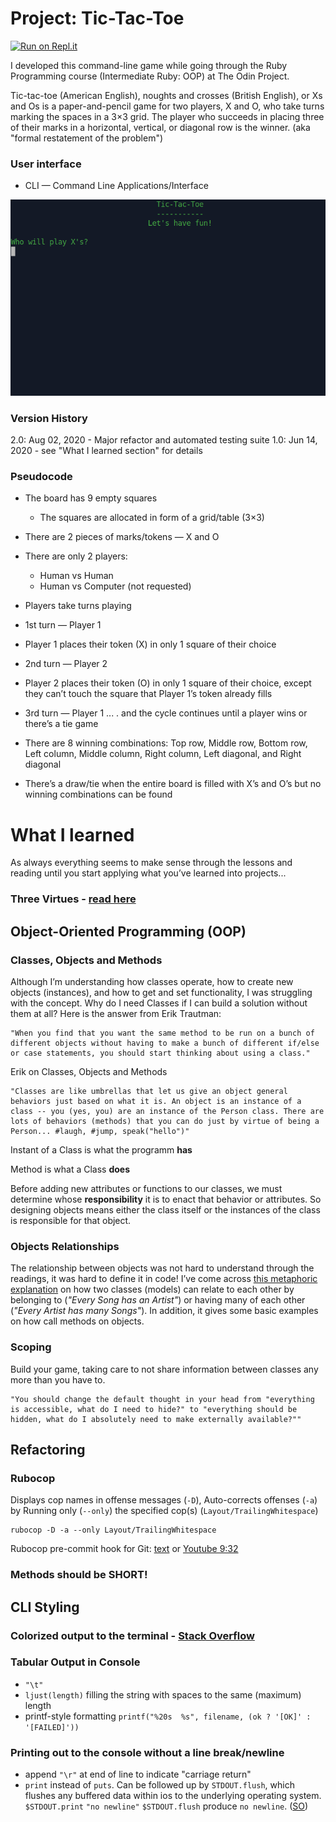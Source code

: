 # Project: Tic-Tac-Toe

[![Run on Repl.it](https://repl.it/badge/github/Pandenok/tic_tac_toe)](http://tic_tac_toe.pandenok.repl.run/)

I developed this command-line game while going through the Ruby Programming course (Intermediate Ruby: OOP) at The Odin Project.

Tic-tac-toe (American English), noughts and crosses (British English), or Xs and Os is a paper-and-pencil game for two players, X and O, who take turns marking the spaces in a 3×3 grid. The player who succeeds in placing three of their marks in a horizontal, vertical, or diagonal row is the winner. (aka "formal restatement of the problem")

### User interface

- CLI — Command Line Applications/Interface

![Tic-Tac_Toe in action](img/tic-tac-toe.gif)

### Version History

2.0: Aug 02, 2020 - Major refactor and automated testing suite
1.0: Jun 14, 2020 - see "What I learned section" for details

### Pseudocode

- The board has 9 empty squares
    -  The squares are allocated in form of a grid/table (3×3)
- There are 2 pieces of marks/tokens — X and O
- There are only 2 players: 
    - Human vs Human
    - Human vs Computer (not requested)

- Players take turns playing
- 1st turn — Player 1
- Player 1 places their token (X) in only 1 square of their choice
- 2nd turn — Player 2
- Player 2 places their token (O) in only 1 square of their choice, except they can’t touch the square that Player 1’s token already fills
- 3rd turn — Player 1 ... . and the cycle continues until a player wins or there’s a tie game
- There are 8 winning combinations: Top row, Middle row, Bottom row, Left column, Middle column, Right column, Left diagonal, and Right diagonal
- There’s a draw/tie when the entire board is filled with X’s and O’s but no winning combinations can be found

# What I learned

As always everything seems to make sense through the lessons and reading until you start applying what you’ve learned into projects... 

### Three Virtues - [read here](http://threevirtues.com/)

## Object-Oriented Programming (OOP)

### Classes, Objects and Methods

Although I’m understanding how classes operate, how to create new objects (instances), and how to get and set functionality, I was struggling with the concept. Why do I need Classes if I can build a solution without them at all? Here is the answer from Erik Trautman: 
```text
"When you find that you want the same method to be run on a bunch of different objects without having to make a bunch of different if/else or case statements, you should start thinking about using a class."
```
Erik on Classes, Objects and Methods
```text
"Classes are like umbrellas that let us give an object general behaviors just based on what it is. An object is an instance of a class -- you (yes, you) are an instance of the Person class. There are lots of behaviors (methods) that you can do just by virtue of being a Person... #laugh, #jump, speak("hello")"
```

Instant of a Class is what the programm **has**

Method is what a Class **does**

Before adding new attributes or functions to our classes, we must determine whose **responsibility** it is to enact that behavior or attributes. So designing objects means either the class itself or the instances of the class is responsible for that object.

### Objects Relationships

The relationship between objects was not hard to understand through the readings, it was hard to define it in code! I’ve come across [this metaphoric explanation](https://medium.com/@christine_tran/oop-pt-3-object-relationships-46e940e4ce95) on how two classes (models) can relate to each other by belonging to (*"Every Song has an Artist"*) or having many of each other (*"Every Artist has many Songs"*). In addition, it gives some basic examples on how call methods on objects.

### Scoping

Build your game, taking care to not share information between classes any more than you have to.
```text
"You should change the default thought in your head from "everything is accessible, what do I need to hide?" to "everything should be hidden, what do I absolutely need to make externally available?""
```
## Refactoring

### Rubocop

Displays cop names in offense messages (`-D`), Auto-corrects offenses (`-a`) by Running only (`--only`) the specified cop(s) (`Layout/TrailingWhitespace`)
```
rubocop -D -a --only Layout/TrailingWhitespace
```
Rubocop pre-commit hook for Git: [text](https://devsimple.ru/posts/rubocop/) or [Youtube 9:32](https://www.youtube.com/watch?v=wtPkDjkMqz4)
### Methods should be SHORT!

## CLI Styling

### Colorized output to the terminal - [Stack Overflow](https://stackoverflow.com/questions/1489183/colorized-ruby-output-to-the-terminal)

### Tabular Output in Console

- `"\t"`
- `ljust(length)` filling the string with spaces to the same (maximum) length
- printf-style formatting 
`printf("%20s  %s", filename, (ok ? '[OK]' : '[FAILED]'))` 

### Printing out to the console without a line break/newline

- append `"\r"` at end of line to indicate "carriage return"
- `print` instead of `puts`. Can be followed up by `STDOUT.flush`, which flushes any buffered data within ios to the underlying operating system. `$STDOUT.print` `"no newline"` `$STDOUT.flush` produce `no newline`. ([SO](https://stackoverflow.com/questions/5080644/how-can-i-use-puts-to-the-console-without-a-line-break-in-ruby-on-rails/5080779#5080779))

